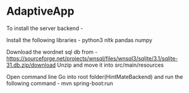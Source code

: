 # AdaptiveApp

To install the server backend - 

Install the following libraries - 
python3
nltk
pandas
numpy

Download the wordnet sql db from - https://sourceforge.net/projects/wnsql/files/wnsql3/sqlite/3.1/sqlite-31.db.zip/download
Unzip and move it into src/main/resources

Open command line
Go into root folder(HintMateBackend) and run the following command - 
mvn spring-boot:run
